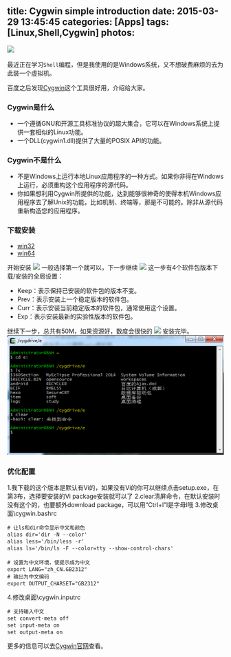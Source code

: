 title: Cygwin simple introduction
date: 2015-03-29 13:45:45
categories: [Apps]
tags: [Linux,Shell,Cygwin]
photos:
---
<img src="http://img3.douban.com/lpic/s6584385.jpg" class="full-image" />

最近正在学习`Shell`编程，但是我使用的是Windows系统，又不想破费麻烦的去为此装一个虚拟机。

百度之后发现[Cygwin](http://www.cygwin.com/)这个工具很好用，介绍给大家。

### Cygwin是什么

* 一个遵循GNU和开源工具标准协议的超大集合，它可以在Windows系统上提供一套相似的Linux功能。
* 一个DLL(cygwin1.dll)提供了大量的POSIX API的功能。

### Cygwin不是什么

* 不是Windows上运行本地Linux应用程序的一种方式。如果你非得在Windows上运行，必须重构这个应用程序的源代码。
* 你如果想利用Cygwin所提供的功能，达到能够很神奇的使得本机Windows应用程序去了解Unix的功能，比如机制、终端等，那是不可能的。除非从源代码重新构造您的应用程序。

<!-- more -->

### 下载安装

* [win32](https://cygwin.com/setup-x86.exe)
* [win64](https://cygwin.com/setup-x86_64.exe)

开始安装
![](http://blog.chinaunix.net/attachment/201206/16/26425645_1339845755HpPa.png)
一般选择第一个就可以，下一步继续
![](http://blog.chinaunix.net/attachment/201206/16/26425645_1339845859FzDe.png)
这一步有4个软件包版本下载/安装的全局设置：
* Keep：表示保持已安装的软件包的版本不变。
* Prev：表示安装上一个稳定版本的软件包。
* Curr：表示安装当前稳定版本的软件包，通常使用这个设置。
* Exp：表示安装最新的实验性版本的软件包。

继续下一步，总共有50M，如果资源好，数度会很快的
![](http://blog.chinaunix.net/attachment/201206/16/26425645_13398459892216.png)
安装完毕。
![](/img/cygwin.png)

### 优化配置

1.我下载的这个版本是默认有Vi的，如果没有Vi的你可以继续点击setup.exe，在第3布，选择要安装的Vi package安装就可以了
2.clear清屏命令，在默认安装时没有这个的，也要额外download package，可以用“Ctrl+l”l是字母l哦
3.修改桌面\cygwin\.bashrc
```plain
# 让ls和dir命令显示中文和颜色 
alias dir='dir -N --color' 
alias less='/bin/less -r' 
alias ls='/bin/ls -F --color=tty --show-control-chars'

# 设置为中文环境，使提示成为中文 
export LANG="zh_CN.GB2312" 
# 输出为中文编码 
export OUTPUT_CHARSET="GB2312"
```
4.修改桌面\cygwin\.inputrc
```
# 支持输入中文 
set convert-meta off 
set input-meta on 
set output-meta on
```

更多的信息可以去[Cygwin官网](http://www.cygwin.com/)查看。


